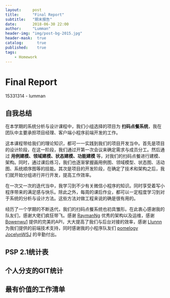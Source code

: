 ```yaml
---
layout:     post
title:      "Final Report"
subtitle:   "期末报告"
date:       2018-06-30 22:00
author:     "Lumman"
header-img: "img/post-bg-2015.jpg"
header-mask:  true
catalog:      true
published:    true
tags:
    - Homework
---
```


# Final Report

15331314 - lumman

## 自我总结

在本学期的系统分析与设计课程中，我们小组选择的项目为 **扫码点餐系统**，我在团队中主要承担项目经理、客户端小程序前端开发的工作。

这本课程带给我们的理论知识，都可一一实践到我们的项目开发当中。首先是项目的设计阶段，在这一阶段，我们通过开第一次会议来确定需求与成员分工。然后通过 **用例建模、领域建模、状态建模、功能建模** 等，对我们的扫码点餐进行建模、架构。同时，通过课后练习，我们也逐渐掌握画用例图、领域模型、状态图、活动图、系统顺序图等的技能。其次是项目的开发阶段，在确定了技术和架构之后，我们就开始分组进行并行开发，提高工作效率。

在一次又一次的迭代当中，我学习到不少有关微信小程序的知识。同时享受着写小程序带来的满足感与快乐。除此之外，每周的课后作业，都可以一定程度学习到对于系统的分析与设计方法。这些方法对做工程来说的确是很有用的。

经历了一个学期的不断迭代，我们的扫码点餐系统也初具雏形。在此衷心感谢我的队友们，感谢大佬们疯狂带飞。感谢 [RaymanNg](https://github.com/RaymanNg) 优秀的架构以及运维，感谢  [Bowenwu1](https://github.com/Bowenwu1) 提供的完美的API，大大提高了我们与后台对接的效率，感谢 [Llunnn](https://github.com/Llunnn) 为我们提供的前端技术支持，同时感谢我的小程序队友们 [pomelogy](https://github.com/pomeloqy) [JocelynWSJ](https://github.com/JocelynWSJ) 的辛勤付出。

## PSP 2.1统计表

## 个人分支的GIT统计

## 最有价值的工作清单

